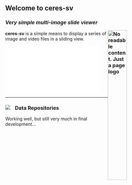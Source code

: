 ## Welcome to ceres-sv

### *Very simple multi-image slide viewer*<div id="logo-container"><img id="logo-default" title="No readable content. Just a page logo" class="img-logo" align="right" src="../ceres-sv/images/CSV-02/Logo01.png"></div>

**ceres-sv** is a simple means to display a series of image and video files in a sliding view.  

<iframe class="frame-container" title="document place holder" style="border-style: none; max-width: 100%; max-height: 100%" src="/ceres-sv/repos/markdown/csvTest01.html"></iframe>

***

### Data Repositories <img class="img-pointer" src="../ceres-sv/images/CSVPeriscope.png">

Working well, but still very much in final development...

<br>

[read more]: https://github.com/jbtule
[@jbtule]: https://gist.github.com/jbtule/4336842
[@ceresbakalite]: https://github.com/ceresbakalite

<style>

.img-pointer {
  max-width: 100%;
  vertical-align:bottom;
  float:left;
  margin: 0px 15px 0px 0px;
}

.img-logo {
  width: 35%;
  opacity: 0.999;
  margin: 15px 0px 15px 0px;
  position: relative;
  z-index: -1;
}

.section-body-container {
  display: table;
  empty-cells: show;
  border-collapse: collapse;
  width: 100%;
  height: 100%;
}

.section-frame-container {
  height: 100%;
  display: table-row;
  box-shadow: inset 0px 11px 8px -10px rgba(0,0,0,0.19);
  position: relative;
}

.section-frame-container::after
{
  height: 100%;
  /* overflow: hidden; */
}

.section-frame-container iframe {
  width: 100%;
  height: 100%;
  border: none;
}

</style>
